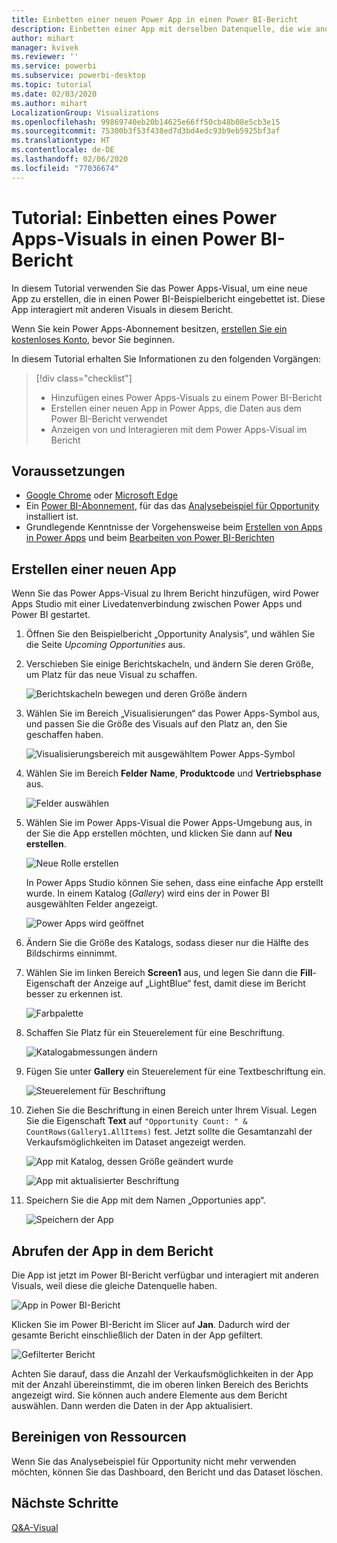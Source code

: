 ```yaml
---
title: Einbetten einer neuen Power App in einen Power BI-Bericht
description: Einbetten einer App mit derselben Datenquelle, die wie andere Berichtselemente gefiltert werden kann
author: mihart
manager: kvivek
ms.reviewer: ''
ms.service: powerbi
ms.subservice: powerbi-desktop
ms.topic: tutorial
ms.date: 02/03/2020
ms.author: mihart
LocalizationGroup: Visualizations
ms.openlocfilehash: 99869740eb20b14625e66ff50cb48b08e5cb3e15
ms.sourcegitcommit: 75300b3f53f438ed7d3bd4edc93b9eb5925bf3af
ms.translationtype: HT
ms.contentlocale: de-DE
ms.lasthandoff: 02/06/2020
ms.locfileid: "77036674"
---
```

# <a name="tutorial-embed-a-power-apps-visual-in-a-power-bi-report"></a>Tutorial: Einbetten eines Power Apps-Visuals in einen Power BI-Bericht

In diesem Tutorial verwenden Sie das Power Apps-Visual, um eine neue App zu erstellen, die in einen Power BI-Beispielbericht eingebettet ist. Diese App interagiert mit anderen Visuals in diesem Bericht.

Wenn Sie kein Power Apps-Abonnement besitzen, [erstellen Sie ein kostenloses Konto](https://web.powerapps.com/signup?redirect=marketing&email=), bevor Sie beginnen.

In diesem Tutorial erhalten Sie Informationen zu den folgenden Vorgängen:
> [!div class="checklist"]
> * Hinzufügen eines Power Apps-Visuals zu einem Power BI-Bericht
> * Erstellen einer neuen App in Power Apps, die Daten aus dem Power BI-Bericht verwendet
> * Anzeigen von und Interagieren mit dem Power Apps-Visual im Bericht

## <a name="prerequisites"></a>Voraussetzungen

* [Google Chrome](https://www.google.com/chrome/browser/) oder [Microsoft Edge](https://www.microsoft.com/windows/microsoft-edge)
* Ein [Power BI-Abonnement](https://docs.microsoft.com/power-bi/service-self-service-signup-for-power-bi), für das das [Analysebeispiel für Opportunity](https://docs.microsoft.com/power-bi/sample-opportunity-analysis#get-the-content-pack-for-this-sample) installiert ist.
* Grundlegende Kenntnisse der Vorgehensweise beim [Erstellen von Apps in Power Apps](https://docs.microsoft.com/powerapps/maker/canvas-apps/data-platform-create-app-scratch) und beim [Bearbeiten von Power BI-Berichten](https://docs.microsoft.com/power-bi/service-the-report-editor-take-a-tour)



## <a name="create-a-new-app"></a>Erstellen einer neuen App
Wenn Sie das Power Apps-Visual zu Ihrem Bericht hinzufügen, wird Power Apps Studio mit einer Livedatenverbindung zwischen Power Apps und Power BI gestartet.

1. Öffnen Sie den Beispielbericht „Opportunity Analysis“, und wählen Sie die Seite *Upcoming Opportunities* aus. 


2. Verschieben Sie einige Berichtskacheln, und ändern Sie deren Größe, um Platz für das neue Visual zu schaffen.

    ![Berichtskacheln bewegen und deren Größe ändern](media/power-bi-visualization-powerapp/power-bi-report-page.jpg)

2. Wählen Sie im Bereich „Visualisierungen“ das Power Apps-Symbol aus, und passen Sie die Größe des Visuals auf den Platz an, den Sie geschaffen haben.

    ![Visualisierungsbereich mit ausgewähltem Power Apps-Symbol](media/power-bi-visualization-powerapp/power-bi-powerapps-icon.jpg)

3. Wählen Sie im Bereich **Felder** **Name**, **Produktcode** und **Vertriebsphase** aus. 

    ![Felder auswählen](media/power-bi-visualization-powerapp/power-bi-fields.jpg)

4. Wählen Sie im Power Apps-Visual die Power Apps-Umgebung aus, in der Sie die App erstellen möchten, und klicken Sie dann auf **Neu erstellen**.

    ![Neue Rolle erstellen](media/power-bi-visualization-powerapp/power-bi-create-new-powerapp.png)

    In Power Apps Studio können Sie sehen, dass eine einfache App erstellt wurde. In einem Katalog (*Gallery*) wird eins der in Power BI ausgewählten Felder angezeigt.

    ![Power Apps wird geöffnet](media/power-bi-visualization-powerapp/power-bi-power-app.png)

5.  Ändern Sie die Größe des Katalogs, sodass dieser nur die Hälfte des Bildschirms einnimmt. 

6. Wählen Sie im linken Bereich **Screen1** aus, und legen Sie dann die **Fill**-Eigenschaft der Anzeige auf „LightBlue“ fest, damit diese im Bericht besser zu erkennen ist.

    ![Farbpalette](media/power-bi-visualization-powerapp/power-bi-powerapps-fill.png)

6. Schaffen Sie Platz für ein Steuerelement für eine Beschriftung. 

    ![Katalogabmessungen ändern](media/power-bi-visualization-powerapp/power-bi-powerapps-gallery.png)


8. Fügen Sie unter **Gallery** ein Steuerelement für eine Textbeschriftung ein.

   ![Steuerelement für Beschriftung](media/power-bi-visualization-powerapp/power-bi-label.png)

7. Ziehen Sie die Beschriftung in einen Bereich unter Ihrem Visual. Legen Sie die Eigenschaft **Text** auf `"Opportunity Count: " & CountRows(Gallery1.AllItems)` fest. Jetzt sollte die Gesamtanzahl der Verkaufsmöglichkeiten im Dataset angezeigt werden.

    ![App mit Katalog, dessen Größe geändert wurde](media/power-bi-visualization-powerapp/power-bi-power-app-label.png)

    ![App mit aktualisierter Beschriftung](media/power-bi-visualization-powerapp/power-bi-label-live.png)

7. Speichern Sie die App mit dem Namen „Opportunies app“. 

    ![Speichern der App](media/power-bi-visualization-powerapp/power-bi-save-powerapp.png)


## <a name="view-the-app-in-the-report"></a>Abrufen der App in dem Bericht
Die App ist jetzt im Power BI-Bericht verfügbar und interagiert mit anderen Visuals, weil diese die gleiche Datenquelle haben.

![App in Power BI-Bericht](media/power-bi-visualization-powerapp/power-bi-powerapps-visual.png)

Klicken Sie im Power BI-Bericht im Slicer auf **Jan**. Dadurch wird der gesamte Bericht einschließlich der Daten in der App gefiltert.

![Gefilterter Bericht](media/power-bi-visualization-powerapp/power-bi-last.png)

Achten Sie darauf, dass die Anzahl der Verkaufsmöglichkeiten in der App mit der Anzahl übereinstimmt, die im oberen linken Bereich des Berichts angezeigt wird. Sie können auch andere Elemente aus dem Bericht auswählen. Dann werden die Daten in der App aktualisiert.


## <a name="clean-up-resources"></a>Bereinigen von Ressourcen
Wenn Sie das Analysebeispiel für Opportunity nicht mehr verwenden möchten, können Sie das Dashboard, den Bericht und das Dataset löschen.


## <a name="next-steps"></a>Nächste Schritte
[Q&A-Visual](power-bi-visualization-types-for-reports-and-q-and-a.md)